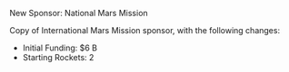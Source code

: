 New Sponsor: National Mars Mission

Copy of International Mars Mission sponsor, with the following changes:
- Initial Funding: $6 B
- Starting Rockets: 2
